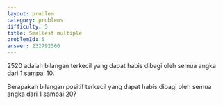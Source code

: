 ```yaml
---
layout: problem
category: problems
difficulty: 5
title: Smallest multiple
problemId: 5
answer: 232792560
---
```

2520 adalah bilangan terkecil yang dapat habis dibagi oleh semua angka dari 1 sampai 10.

Berapakah bilangan positif terkecil yang dapat habis dibagi oleh semua angka dari 1 sampai 20?
